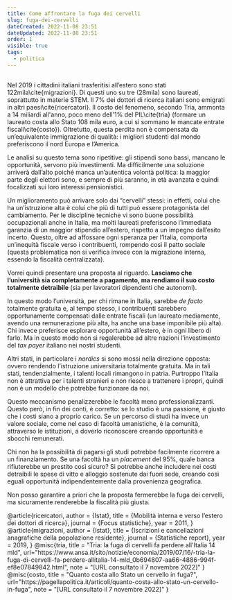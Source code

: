 ```yaml
---
title: Come affrontare la fuga dei cervelli
slug: fuga-dei-cervelli
dateCreated: 2022-11-08 23:51
dateUpdated: 2022-11-08 23:51
order: 1
visible: true
tags:
  - politica
---
```


##

<span class="newthought">Nel 2019</span> i cittadini italiani trasferitisi all’estero sono stati 122mila\cite{migrazioni}. Di questi uno su tre (28mila) sono laureati, soprattutto in materie STEM. Il 7% dei dottori di ricerca italiani sono emigrati in altri paesi\cite{ricercatori}. Il costo del fenomeno, secondo Tria, ammonta a 14 miliardi all'anno, poco meno dell'1% del PIL\cite{tria} (formare un laureato costa allo Stato 108 mila euro, a cui si sommano le mancate entrate fiscali\cite{costo}). Oltretutto, questa perdita non è compensata da un’equivalente immigrazione di qualità: i migliori studenti dal mondo preferiscono il nord Europa e l’America.

Le analisi su questo tema sono ripetitive: gli stipendi sono bassi, mancano le opportunità, servono più investimenti. Ma difficilmente una soluzione arriverà dall’alto poiché manca un’autentica volontà politica: la maggior parte degli elettori sono, e sempre di più saranno, in età avanzata e quindi focalizzati sui loro interessi pensionistici.

Un miglioramento può arrivare solo dai “cervelli” stessi: in effetti, colui che ha un’istruzione alta è colui che più di tutti può essere protagonista del cambiamento. Per le discipline tecniche vi sono buone possibilità occupazionali anche in Italia, ma molti laureati preferiscono l’immediata garanzia di un maggior stipendio all’estero, rispetto a un impegno dall’esito incerto. Questo, oltre ad affossare ogni speranza per l’Italia, comporta un’inequità fiscale verso i contribuenti, rompendo così il patto sociale (questa problematica non si verifica invece con la migrazione interna, essendo la fiscalità centralizzata).

Vorrei quindi presentare una proposta al riguardo. **Lasciamo che l’università sia completamente a pagamento, ma rendiamo il suo costo totalmente detraibile** (sia per lavoratori dipendenti che autonomi).

In questo modo l’università, per chi rimane in Italia, sarebbe _de facto_ totalmente gratuita e, al tempo stesso, i contribuenti sarebbero opportunamente compensati dalle entrate fiscali (un laureato mediamente, avendo una remunerazione più alta, ha anche una base imponibile più alta). Chi invece preferisce esplorare opportunità all’estero, è in ogni libero di farlo. Ma in questo modo non si regalerebbe ad altre nazioni l’investimento del _tax payer_ italiano nei nostri studenti.

Altri stati, in particolare i _nordics_ si sono mossi nella direzione opposta: ovvero rendendo l’istruzione universitaria totalmente gratuita. Ma in tali stati, tendenzialmente, i talenti locali rimangono in patria. Purtroppo l’Italia non è attrattiva per i talenti stranieri e non riesce a trattenere i propri, quindi non è un modello che potrebbe funzionare da noi.

Questo meccanismo penalizzerebbe le facoltà meno professionalizzanti. Questo però, in fin dei conti, è corretto: se lo studio è una passione, è giusto che i costi siano a proprio carico. Se un percorso di studi ha invece un valore sociale, come nel caso di facoltà umanistiche, è la comunità, attraverso le istituzioni, a doverlo riconoscere creando opportunità e sbocchi remunerati.

Chi non ha la possibilità di pagarsi gli studi potrebbe facilmente ricorrere a un finanziamento. Se una facoltà ha un _placement_ del 95%, quale banca rifiuterebbe un prestito così sicuro? Si potrebbe anche includere nei costi detraibili le spese di vitto e alloggio sostenute dai fuori sede, creando così eguali opportunità indipendentemente dalla provenienza geografica.

Non posso garantire a priori che la proposta fermerebbe la fuga dei cervelli, ma sicuramente renderebbe la fiscalità più giusta.

<bibliography>
@article{ricercatori,
  author  = {Istat},
  title   = {Mobilità interna e verso l’estero dei dottori di ricerca},
  journal = {Focus statistiche},
  year    = 2011,
}
@article{migrazioni,
  author  = {Istat},
  title   = {Iscrizioni e cancellazioni anagrafiche della popolazione residente},
  journal = {Statistiche report},
  year    = 2019,
}
@misc{tria,
   title = "Tria: la fuga di cervelli fa perdere all'Italia 14 mld",
   url="https://www.ansa.it/sito/notizie/economia/2019/07/16/-tria-la-fuga-di-cervelli-fa-perdere-allitalia-14-mld_0b694807-aa66-4886-994f-ef8e07849842.html",
   note = "[URL consultato il 7 novembre 2022]"
}
@misc{costo,
   title = "Quanto costa allo Stato un cervello in fuga?",
   url="https://pagellapolitica.it/articoli/quanto-costa-allo-stato-un-cervello-in-fuga",
   note = "[URL consultato il 7 novembre 2022]"
}
<bibliography>
